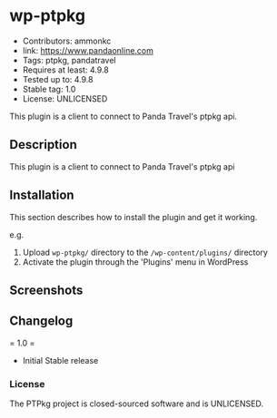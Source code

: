 # wp-ptpkg
- Contributors: ammonkc
- link: https://www.pandaonline.com
- Tags: ptpkg, pandatravel
- Requires at least: 4.9.8
- Tested up to: 4.9.8
- Stable tag: 1.0
- License: UNLICENSED

This plugin is a client to connect to Panda Travel's ptpkg api.

## Description

This plugin is a client to connect to Panda Travel's ptpkg api

## Installation

This section describes how to install the plugin and get it working.

e.g.

1. Upload `wp-ptpkg/` directory to the `/wp-content/plugins/` directory
2. Activate the plugin through the 'Plugins' menu in WordPress

## Screenshots

## Changelog

= 1.0 =
* Initial Stable release

### License

The PTPkg project is closed-sourced software and is UNLICENSED.
